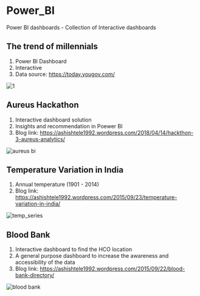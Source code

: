 # Power_BI
Power BI dashboards - Collection of Interactive dashboards

## The trend of millennials

1. Power BI Dashboard
2. Interactive
3. Data source: https://today.yougov.com/

![1](https://user-images.githubusercontent.com/14126898/40386784-b057b504-5dd8-11e8-976e-72c7dffe9651.PNG)

## Aureus Hackathon

1. Interactive dashboard solution
2. Insights and recommendation in Poewer BI 
3. Blog link: https://ashishtele1992.wordpress.com/2018/04/14/hackthon-3-aureus-analytics/

![aureus bi](https://user-images.githubusercontent.com/14126898/40387088-a2e4f336-5dd9-11e8-8e47-1cc31b1a1a91.PNG)

## Temperature Variation in India

1. Annual temperature (1901 - 2014)
2. Blog link: https://ashishtele1992.wordpress.com/2015/09/23/temperature-variation-in-india/

![temp_series](https://user-images.githubusercontent.com/14126898/40570598-6737d640-605a-11e8-94a1-cfbe6bd397d0.PNG)

## Blood Bank 

1. Interactive dashboard to find the HCO location
2. A general purpose dashboard to increase the awareness and accessibility of the data
3. Blog link: https://ashishtele1992.wordpress.com/2015/09/22/blood-bank-directory/

![blood bank](https://user-images.githubusercontent.com/14126898/40578410-7b28e090-60e1-11e8-8aad-d0713b413e91.PNG)

